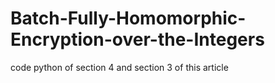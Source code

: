 # Batch-Fully-Homomorphic-Encryption-over-the-Integers
code python of section 4 and section 3 of  this article
